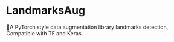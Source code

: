 # LandmarksAug
💎A PyTorch style data augmentation library landmarks detection, Compatible with TF and Keras.
